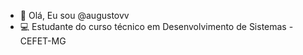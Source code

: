 - 👋 Olá, Eu sou @augustovv
- 💻 Estudante do curso técnico em Desenvolvimento de Sistemas - CEFET-MG 


<!---
augustovv/augustovv is a ✨ special ✨ repository because its `README.md` (this file) appears on your GitHub profile.
You can click the Preview link to take a look at your changes.
--->


